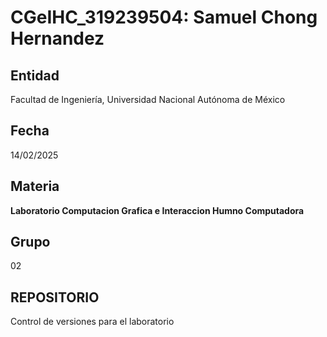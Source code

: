 # CGeIHC_319239504: Samuel Chong Hernandez
## Entidad
Facultad de Ingeniería, Universidad Nacional Autónoma de México
## Fecha 
14/02/2025
## Materia
**Laboratorio Computacion Grafica e Interaccion Humno Computadora**
## Grupo
02
## REPOSITORIO
Control de versiones para el laboratorio 
